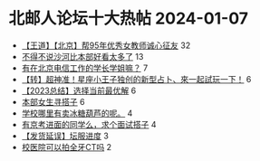 # 北邮人论坛十大热帖 2024-01-07

- [【王道】【北京】帮95年优秀女教师诚心征友](https://bbs.byr.cn/article/Friends/2049317) 32
- [不得不说沙河比本部好看太多了](https://bbs.byr.cn/article/Picture/3356733) 13
- [有在北京电信工作的学长学姐嘛？](https://bbs.byr.cn/article/Job/2205153) 7
- [【转】超神准！星座小王子独创的新型占卜、來一起試玩一下！](https://bbs.byr.cn/article/Constellations/326533) 6
- [【2023总结】选择当前最优解](https://bbs.byr.cn/article/WorkLife/1208964) 6
- [本部女生寻搭子](https://bbs.byr.cn/article/Gymnasium/120800) 6
- [学校哪里有卖冰糖葫芦的呢。](https://bbs.byr.cn/article/Talking/6408968) 4
- [有京考进面的同学么，求个面试搭子](https://bbs.byr.cn/article/CivilServant/50507) 4
- [【发货延误】坛服进度](https://bbs.byr.cn/article/Tshirt/91284) 3
- [校医院可以拍全牙CT吗](https://bbs.byr.cn/article/Health/232036) 2


